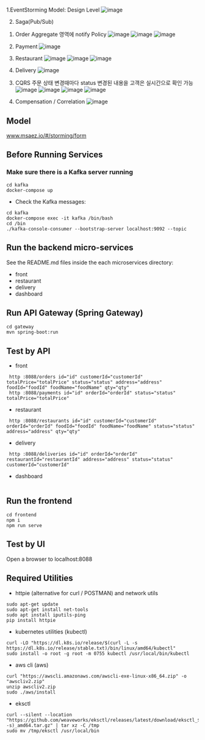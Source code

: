 # 
1.EventStorming Model: Design Level
![image](https://github.com/wack0910/deliveryApp_1/assets/37098903/3552972d-fc38-49d2-8088-8257af160651)

2. Saga(Pub/Sub)
 1) Order Aggregate 영역에 notify Policy
 ![image](https://github.com/wack0910/deliveryApp/assets/37098903/e670e6eb-5103-49db-8258-12993ff9e940)
 ![image](https://github.com/wack0910/deliveryApp/assets/37098903/02669392-5c36-4169-9c99-683728efa48c)
 ![image](https://github.com/wack0910/deliveryApp/assets/37098903/f6a7dc85-d97d-4879-a8cb-2f5c2bb0fabc)
 
 2) Payment
 ![image](https://github.com/wack0910/deliveryApp_1/assets/37098903/8269d195-16f9-4ca5-8d8d-6f171affdda5)

 3) Restaurant
 ![image](https://github.com/wack0910/deliveryApp_1/assets/37098903/b036970f-e3b5-45fb-a583-c26ea7e7d5d4)
 ![image](https://github.com/wack0910/deliveryApp_1/assets/37098903/db6a31c0-edff-4787-b200-5266a332b4ed)
 ![image](https://github.com/wack0910/deliveryApp_1/assets/37098903/3ea38777-b66b-4857-861a-dc8b36a31dee)

 4) Delivery
 ![image](https://github.com/wack0910/deliveryApp_1/assets/37098903/0cf835ef-3b17-4344-bbb1-da622f8a2584)

3. CQRS
주문 상태 변경때마다 status 변경된 내용을 고객은 실시간으로 확인 가능 
![image](https://github.com/wack0910/deliveryApp/assets/37098903/8bff447a-eb88-4c31-8c32-b360c3f7013e)
![image](https://github.com/wack0910/deliveryApp/assets/37098903/9914b407-e8d5-4367-ac2c-88e396881c7c)
![image](https://github.com/wack0910/deliveryApp/assets/37098903/0ce63291-bfde-49dc-b77a-6b7342487155)
![image](https://github.com/wack0910/deliveryApp/assets/37098903/95d71123-4610-49ff-aec5-83785b54f63c)

4. Compensation / Correlation
![image](https://github.com/wack0910/deliveryApp_1/assets/37098903/f2361a7c-35b6-478a-899f-7cddc304dfe0)

## Model
www.msaez.io/#/storming/form

## Before Running Services
### Make sure there is a Kafka server running
```
cd kafka
docker-compose up
```
- Check the Kafka messages:
```
cd kafka
docker-compose exec -it kafka /bin/bash
cd /bin
./kafka-console-consumer --bootstrap-server localhost:9092 --topic
```

## Run the backend micro-services
See the README.md files inside the each microservices directory:

- front
- restaurant
- delivery
- dashboard


## Run API Gateway (Spring Gateway)
```
cd gateway
mvn spring-boot:run
```

## Test by API
- front
```
 http :8088/orders id="id" customerId="customerId" totalPrice="totalPrice" status="status" address="address" foodId="foodId" foodName="foodName" qty="qty" 
 http :8088/payments id="id" orderId="orderId" status="status" totalPrice="totalPrice" 
```
- restaurant
```
 http :8088/restaurants id="id" customerId="customerId" orderId="orderId" foodId="foodId" foodName="foodName" status="status" address="address" qty="qty" 
```
- delivery
```
 http :8088/deliveries id="id" orderId="orderId" restaurantId="restaurantId" address="address" status="status" customerId="customerId" 
```
- dashboard
```
```


## Run the frontend
```
cd frontend
npm i
npm run serve
```

## Test by UI
Open a browser to localhost:8088

## Required Utilities

- httpie (alternative for curl / POSTMAN) and network utils
```
sudo apt-get update
sudo apt-get install net-tools
sudo apt install iputils-ping
pip install httpie
```

- kubernetes utilities (kubectl)
```
curl -LO "https://dl.k8s.io/release/$(curl -L -s https://dl.k8s.io/release/stable.txt)/bin/linux/amd64/kubectl"
sudo install -o root -g root -m 0755 kubectl /usr/local/bin/kubectl
```

- aws cli (aws)
```
curl "https://awscli.amazonaws.com/awscli-exe-linux-x86_64.zip" -o "awscliv2.zip"
unzip awscliv2.zip
sudo ./aws/install
```

- eksctl 
```
curl --silent --location "https://github.com/weaveworks/eksctl/releases/latest/download/eksctl_$(uname -s)_amd64.tar.gz" | tar xz -C /tmp
sudo mv /tmp/eksctl /usr/local/bin
```

